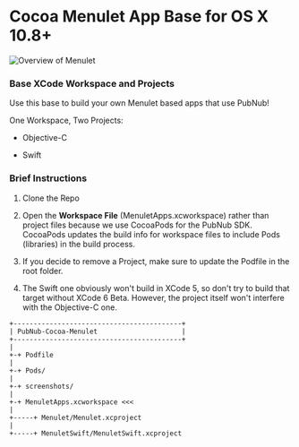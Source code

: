 # Cocoa Menulet App Base for OS X 10.8+ 

![Overview of Menulet](https://raw.github.com/scalabl3/PubNub-Cocoa-Menulet/master/screenshots/menulet-overview.png "Menulet Overview")

### Base XCode Workspace and Projects

Use this base to build your own Menulet based apps that use PubNub! 

One Workspace, Two Projects: 

* Objective-C

* Swift

### Brief Instructions

1. Clone the Repo

2. Open the **Workspace File** (MenuletApps.xcworkspace) rather than project files
because we use CocoaPods for the PubNub SDK. CocoaPods updates the build info for
workspace files to include Pods (libraries) in the build process.

3. If you decide to remove a Project, make sure to update the Podfile in the root folder.

4. The Swift one obviously won't build in XCode 5, so don't try to build that target without XCode 6 Beta. 
However, the project itself won't interfere with the Objective-C one.

```
+------------------------------------------+
| PubNub-Cocoa-Menulet                     |
+------------------------------------------+
|                                           
+-+ Podfile                                 
|                                           
+-+ Pods/                                   
|                                           
+-+ screenshots/                            
|                                           
+-+ MenuletApps.xcworkspace <<<             
|                                           
+-----+ Menulet/Menulet.xcproject           
|                                           
+-----+ MenuletSwift/MenuletSwift.xcproject 
```

 